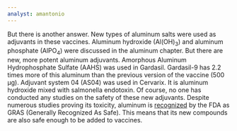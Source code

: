 ```yaml
---
analyst: amantonio
---
```


But there is another answer. New types of aluminum salts were used as adjuvants in these vaccines. Aluminum hydroxide (Al(OH)<sub>3</sub>) and aluminum phosphate (AlPO<sub>4</sub>) were discussed in the aluminum chapter. But there are new, more potent aluminum adjuvants.
Amorphous Aluminum Hydrophosphate Sulfate (AAHS) was used in Gardasil. Gardasil-9 has 2.2 times more of this aluminum than the previous version of the vaccine (500 μg).
Adjuvant system 04 (AS04) was used in Cervarix. It is aluminum hydroxide mixed with salmonella endotoxin.
Of course, no one has conducted any studies on the safety of these new adjuvants. Despite numerous studies proving its toxicity, aluminum is [recognized](https://www.fda.gov/food/ingredientspackaginglabeling/gras/scogs/ucm260848.htm) by the FDA as GRAS (Generally Recognized As Safe). This means that its new compounds are also safe enough to be added to vaccines.
